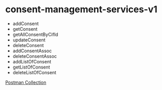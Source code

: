 # consent-management-services-v1

- addConsent
- getConsent
- getAllConsentByCifId
- updateConsent
- deleteConsent
- addConsentAssoc
- deleteConsentAssoc
- addListOfConsent
- getListOfConsent
- deleteListOfConsent

[Postman Collection](https://drive.google.com/drive/folders/10CdHymTMV2xfGIsZEl9EGY3ALONnUmFV?usp=sharing)
